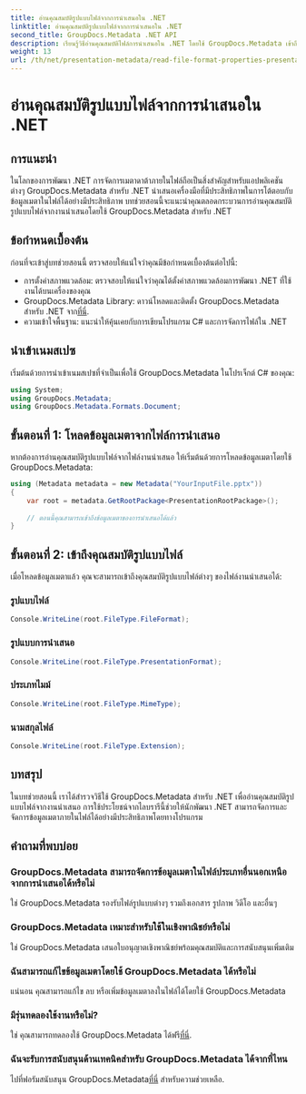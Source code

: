 ```yaml
---
title: อ่านคุณสมบัติรูปแบบไฟล์จากการนำเสนอใน .NET
linktitle: อ่านคุณสมบัติรูปแบบไฟล์จากการนำเสนอใน .NET
second_title: GroupDocs.Metadata .NET API
description: เรียนรู้วิธีอ่านคุณสมบัติไฟล์การนำเสนอใน .NET โดยใช้ GroupDocs.Metadata เข้าถึงรายละเอียดรูปแบบไฟล์โดยทางโปรแกรม
weight: 13
url: /th/net/presentation-metadata/read-file-format-properties-presentations/
---
```


# อ่านคุณสมบัติรูปแบบไฟล์จากการนำเสนอใน .NET

## การแนะนำ
ในโลกของการพัฒนา .NET การจัดการเมตาดาต้าภายในไฟล์ถือเป็นสิ่งสำคัญสำหรับแอปพลิเคชันต่างๆ GroupDocs.Metadata สำหรับ .NET นำเสนอเครื่องมือที่มีประสิทธิภาพในการโต้ตอบกับข้อมูลเมตาในไฟล์ได้อย่างมีประสิทธิภาพ บทช่วยสอนนี้จะแนะนำคุณตลอดกระบวนการอ่านคุณสมบัติรูปแบบไฟล์จากงานนำเสนอโดยใช้ GroupDocs.Metadata สำหรับ .NET
## ข้อกำหนดเบื้องต้น
ก่อนที่จะเข้าสู่บทช่วยสอนนี้ ตรวจสอบให้แน่ใจว่าคุณมีข้อกำหนดเบื้องต้นต่อไปนี้:
- การตั้งค่าสภาพแวดล้อม: ตรวจสอบให้แน่ใจว่าคุณได้ตั้งค่าสภาพแวดล้อมการพัฒนา .NET ที่ใช้งานได้บนเครื่องของคุณ
-  GroupDocs.Metadata Library: ดาวน์โหลดและติดตั้ง GroupDocs.Metadata สำหรับ .NET จาก[ที่นี่](https://releases.groupdocs.com/metadata/net/).
- ความเข้าใจพื้นฐาน: แนะนำให้คุ้นเคยกับการเขียนโปรแกรม C# และการจัดการไฟล์ใน .NET

## นำเข้าเนมสเปซ
เริ่มต้นด้วยการนำเข้าเนมสเปซที่จำเป็นเพื่อใช้ GroupDocs.Metadata ในโปรเจ็กต์ C# ของคุณ:
```csharp
using System;
using GroupDocs.Metadata;
using GroupDocs.Metadata.Formats.Document;
```
## ขั้นตอนที่ 1: โหลดข้อมูลเมตาจากไฟล์การนำเสนอ
หากต้องการอ่านคุณสมบัติรูปแบบไฟล์จากไฟล์งานนำเสนอ ให้เริ่มต้นด้วยการโหลดข้อมูลเมตาโดยใช้ GroupDocs.Metadata:
```csharp
using (Metadata metadata = new Metadata("YourInputFile.pptx"))
{
    var root = metadata.GetRootPackage<PresentationRootPackage>();
    
    // ตอนนี้คุณสามารถเข้าถึงข้อมูลเมตาของการนำเสนอได้แล้ว
}
```
## ขั้นตอนที่ 2: เข้าถึงคุณสมบัติรูปแบบไฟล์
เมื่อโหลดข้อมูลเมตาแล้ว คุณจะสามารถเข้าถึงคุณสมบัติรูปแบบไฟล์ต่างๆ ของไฟล์งานนำเสนอได้:
### รูปแบบไฟล์
```csharp
Console.WriteLine(root.FileType.FileFormat);
```
### รูปแบบการนำเสนอ
```csharp
Console.WriteLine(root.FileType.PresentationFormat);
```
### ประเภทไมม์
```csharp
Console.WriteLine(root.FileType.MimeType);
```
### นามสกุลไฟล์
```csharp
Console.WriteLine(root.FileType.Extension);
```

## บทสรุป
ในบทช่วยสอนนี้ เราได้สำรวจวิธีใช้ GroupDocs.Metadata สำหรับ .NET เพื่ออ่านคุณสมบัติรูปแบบไฟล์จากงานนำเสนอ การใช้ประโยชน์จากไลบรารีนี้ช่วยให้นักพัฒนา .NET สามารถจัดการและจัดการข้อมูลเมตาภายในไฟล์ได้อย่างมีประสิทธิภาพโดยทางโปรแกรม

## คำถามที่พบบ่อย
### GroupDocs.Metadata สามารถจัดการข้อมูลเมตาในไฟล์ประเภทอื่นนอกเหนือจากการนำเสนอได้หรือไม่
ใช่ GroupDocs.Metadata รองรับไฟล์รูปแบบต่างๆ รวมถึงเอกสาร รูปภาพ วิดีโอ และอื่นๆ
### GroupDocs.Metadata เหมาะสำหรับใช้ในเชิงพาณิชย์หรือไม่
ใช่ GroupDocs.Metadata เสนอใบอนุญาตเชิงพาณิชย์พร้อมคุณสมบัติและการสนับสนุนเพิ่มเติม
### ฉันสามารถแก้ไขข้อมูลเมตาโดยใช้ GroupDocs.Metadata ได้หรือไม่
แน่นอน คุณสามารถแก้ไข ลบ หรือเพิ่มข้อมูลเมตาลงในไฟล์ได้โดยใช้ GroupDocs.Metadata
### มีรุ่นทดลองใช้งานหรือไม่?
 ใช่ คุณสามารถทดลองใช้ GroupDocs.Metadata ได้ฟรี[ที่นี่](https://releases.groupdocs.com/).
### ฉันจะรับการสนับสนุนด้านเทคนิคสำหรับ GroupDocs.Metadata ได้จากที่ไหน
 ไปที่ฟอรัมสนับสนุน GroupDocs.Metadata[ที่นี่](https://forum.groupdocs.com/c/metadata/14) สำหรับความช่วยเหลือ.